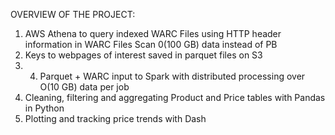 OVERVIEW OF THE PROJECT:

1. AWS Athena to query indexed WARC Files using HTTP header information in WARC Files
   Scan 0(100 GB) data instead of PB
2. Keys to webpages of interest saved in parquet files on S3
3. 4. Parquet + WARC input to Spark with distributed processing over O(10 GB) data per job
4. Cleaning, filtering and aggregating Product and Price tables with Pandas in Python
5. Plotting and tracking price trends with Dash

